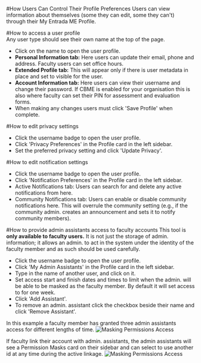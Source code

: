#How Users Can Control Their Profile Preferences
Users can view information about themselves (some they can edit, some they can't) through their My Entrada ME Profile.

#How to access a user profile  
Any user type should see their own name at the top of the page.  

* Click on the name to open the user profile.
* **Personal Information tab:** Here users can update their email, phone and address.  Faculty users can set office hours.
* **Extended Profile tab:** This will appear only if there is user metadata in place and set to visible for the user.
* **Account Information tab:** Here users can view their username and change their password.  If CBME is enabled for your organisation this is also where faculty can set their PIN for assessment and evaluation forms.
* When making any changes users must click 'Save Profile' when complete.

#How to edit privacy settings
* Click the username badge to open the user profile.
* Click 'Privacy Preferences' in the Profile card in the left sidebar.  
* Set the preferred privacy setting and click 'Update Privacy'.  

#How to edit notification settings
* Click the username badge to open the user profile.
* Click 'Notification Preferences' in the Profile card in the left sidebar.  
* Active Notifications tab: Users can search for and delete any active notifications from here.  
* Community Notifications tab: Users can enable or disable community notifications here.  This will overrule the community setting (e.g., if the community admin. creates an announcement and sets it to notify community members).

#How to provide admin assistants access to faculty accounts
This tool is **only available to faculty users.**  It is not just the storage of admin. information; it allows an admin. to act in the system under the identity of the faculty member and as such should be used carefully.  

* Click the username badge to open the user profile.
* Click 'My Admin Assistants' in the Profile card in the left sidebar.  
* Type in the name of another user, and click on it.  
* Set access start and finish dates and times to limit when the admin. will be able to be masked as the faculty member. By default it will set access to for one week.  
* Click 'Add Assistant'.  
* To remove an admin. assistant click the checkbox beside their name and click 'Remove Assistant'.  

In this example a faculty member has granted three admin assistants access for different lengths of time.
![Masking Permissions Access](/img/users/masked-permissions-adding-admin-ME1.11.png)

If faculty link their account with admin. assistants, the admin assistants will see a Permission Masks card on their sidebar and can select to use another id at any time during the active linkage.
![Masking Permissions Access](/img/users/masked-permissions-switcher-ME1.11.png)
